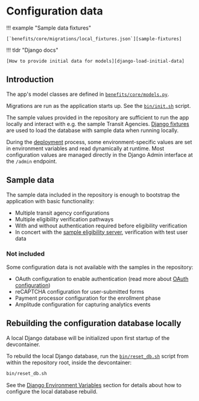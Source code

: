 # Configuration data

!!! example "Sample data fixtures"

    [`benefits/core/migrations/local_fixtures.json`][sample-fixtures]

!!! tldr "Django docs"

    [How to provide initial data for models][django-load-initial-data]

## Introduction

The app's model classes are defined in [`benefits/core/models.py`][core-models].

Migrations are run as the application starts up. See the [`bin/init.sh`][init] script.

The sample values provided in the repository are sufficient to run the app locally and interact with e.g. the sample Transit
Agencies. [Django fixtures][django-fixtures] are used to load the database with sample data when running locally.

During the [deployment](../deployment/README.md) process, some environment-specific values are set in environment variables and
read dynamically at runtime. Most configuration values are managed directly in the Django Admin interface at the `/admin` endpoint.

## Sample data

The sample data included in the repository is enough to bootstrap the application with basic functionality:

- Multiple transit agency configurations
- Multiple eligibility verification pathways
- With and without authentication required before eligibility verification
- In concert with the [sample eligibility server][eligibility-server], verification with test user data

### Not included

Some configuration data is not available with the samples in the repository:

- OAuth configuration to enable authentication (read more about [OAuth configuration](oauth.md))
- reCAPTCHA configuration for user-submitted forms
- Payment processor configuration for the enrollment phase
- Amplitude configuration for capturing analytics events

## Rebuilding the configuration database locally

A local Django database will be initialized upon first startup of the devcontainer.

To rebuild the local Django database, run the [`bin/reset_db.sh`][reset-db] script from within the repository root,
inside the devcontainer:

```bash
bin/reset_db.sh
```

See the [Django Environment Variables](environment-variables.md#django) section for details about how to configure the local
database rebuild.

[core-models]: https://github.com/cal-itp/benefits/blob/main/benefits/core/models.py
[django-fixtures]: https://docs.djangoproject.com/en/5.0/topics/db/fixtures/
[django-load-initial-data]: https://docs.djangoproject.com/en/5.0/howto/initial-data/
[eligibility-server]: https://docs.calitp.org/eligibility-server
[init]: https://github.com/cal-itp/benefits/blob/main/bin/init.sh
[reset-db]: https://github.com/cal-itp/benefits/blob/main/bin/reset_db.sh
[sample-fixtures]: https://github.com/cal-itp/benefits/tree/main/benefits/core/migrations/local_fixtures.json
